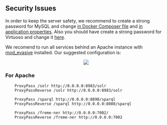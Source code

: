 
## Security Issues

In order to keep the server safety, we recommend to create a strong password for MySQL and change [in Docker Composer file](https://github.com/sandroacoelho/freme-docker/blob/master/docker-compose.yml#L34) and [in application properties](https://github.com/sandroacoelho/freme-docker/blob/master/freme-ner/config/application.properties#L17). Also you should have create a strong password for Virtuoso and change it [here](https://github.com/sandroacoelho/freme-docker/blob/master/docker-compose.yml#L26).


We recomend to run all services behind an Apache instance with [mod_evasive](http://www.faqforge.com/linux/prevent-dos-attacks-on-apache-webserver-for-debian-linux-with-mod_evasive/) installed. Our suggested configuration is:

<p align="center">
 <img src="configuration_diagram.png"/>
</p>


### For Apache

        ProxyPass /solr http://0.0.0.0:8983/solr
        ProxyPassReverse /solr http://0.0.0.0:8983/solr

        ProxyPass /sparql http://0.0.0.0:8890/sparql
        ProxyPassReverse /sparql http://0.0.0.0:8080/sparql

        ProxyPass /freme-ner http://0.0.0.0:7002/
        ProxyPassReverse /freme-ner http://0.0.0.0:7002
